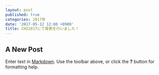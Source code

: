 ```yaml
---
layout: post
published: true
categories: 2017年
date: '2017-05-12 12:00 +0900'
title: CHI2017にて発表を行いました！
---
```

## A New Post

Enter text in [Markdown](http://daringfireball.net/projects/markdown/). Use the toolbar above, or click the **?** button for formatting help.
